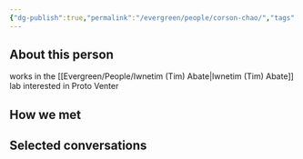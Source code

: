 ```yaml
---
{"dg-publish":true,"permalink":"/evergreen/people/corson-chao/","tags":["people","potential_fellow"]}
---
```


## About this person
works in the [[Evergreen/People/Iwnetim (Tim) Abate\|Iwnetim (Tim) Abate]] lab
interested in Proto Venter

## How we met


## Selected conversations
